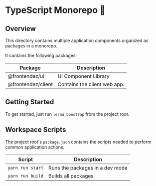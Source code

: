 # TypeScript Monorepo 🐒

## Overview

This directory contains multiple application components organized as packages in
a monorepo.

It contains the following packages:

Package                     | Description  |
--------------------------- | ------------------------------------------------- |
@frontendez/ui              | UI Component Library                              |
@frontendez/client          | Contains the client web app.                      |

## Getting Started

To get started, just run `lerna boostrap` from the project root.

## Workspace Scripts

The project root's `package.json` contains the scripts needed to perform common
application actions.

| Script               | Description                                      |
| -------------------- | ------------------------------------------------ |
| `yarn run start`     | Runs the packages in a dev mode                  |
| `yarn run build`     | Builds all packages                              |